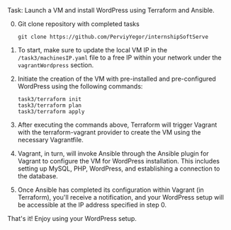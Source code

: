 Task: Launch a VM and install WordPress using Terraform and Ansible.

0. Git clone repository with completed tasks
    ```
    git clone https://github.com/PerviyYegor/internshipSoftServe
    ```
1. To start, make sure to update the local VM IP in the `/task3/machinesIP.yaml` file to a free IP within your network under the `vagrantWordpress` section.

2. Initiate the creation of the VM with pre-installed and pre-configured WordPress using the following commands:
    ```
    task3/terraform init
    task3/terraform plan
    task3/terraform apply
    ```
3. After executing the commands above, Terraform will trigger Vagrant with the terraform-vagrant provider to create the VM using the necessary Vagrantfile.
4. Vagrant, in turn, will invoke Ansible through the Ansible plugin for Vagrant to configure the VM for WordPress installation. This includes setting up MySQL, PHP, WordPress, and establishing a connection to the database.
5. Once Ansible has completed its configuration within Vagrant (in Terraform), you'll receive a notification, and your WordPress setup will be accessible at the IP address specified in step 0.

That's it! Enjoy using your WordPress setup.